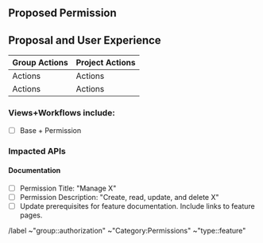 <!-- Custom Roles documentation: See https://docs.gitlab.com/ee/user/custom_roles.html -->
<!-- Available Permissions: https://docs.gitlab.com/ee/user/custom_roles/abilities.html -->
<!-- Example of Permission Request: See https://gitlab.com/gitlab-org/gitlab/-/issues/442851 -->

## Proposed Permission

<!-- Describe the real-world use case for the permissions you want to introduce, including why you need the requested level of granularity, and why the available default roles are not sufficient.

Example: Group Owners have the ability to manage team members. This leads to organizations elevating a subset of users who need to manage these settings to Owners, so as a consequence these users can edit other group or project settings without needing to. Adding the `manage team member` custom permission will allow an organization to create a custom role, such as Developer + this permission, which reduces unneeded Owners and Maintainers in their organizations.
 -->

## Proposal and User Experience

<!-- State what actions a user with this permission can take at a group and project level. -->

| Group Actions | Project Actions |
| ------------- | --------------- |
| Actions       | Actions         |
| Actions       | Actions         |

### Views+Workflows include:

<!-- State what a user with this permission can see in terms of workflows from a UI perspective. For example, for Runners, a user can see:

Base + permission: Group-> Build -> Runners
Base + permission: Projects -> Settings > CI/CD > Runners
-->

- [ ] Base + Permission

### Impacted APIs
<!-- Include a list of API's impacted for the permission -->

#### Documentation

<!-- Permissions for Custom Roles is auto-generated. A title and description should be included for the proposal. Also if the feature has documentation, there is a "Prerequisities" section under a feature that highlight required permissions. The permission for custom role should be documented and appended next to the required default role.

Example:
- Permission Title: "Manage Variables"
- Permission Description: "Create, read, update, and delete Variables"

Prerequisites:
You must be a project member with the Maintainer role or have a [custom role](link).
-->

- [ ] Permission Title: "Manage X"
- [ ] Permission Description: "Create, read, update, and delete X"
- [ ] Update prerequisites for feature documentation. Include links to feature pages.
   
/label ~"group::authorization" ~"Category:Permissions" ~"type::feature"